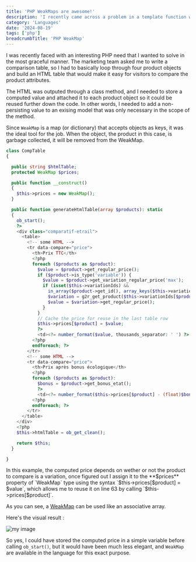 ```yaml
---
title: 'PHP WeakMaps are awesome!'
description: 'I recently came across a problem in a template function where WeakMap turned out to be the best tool for the job.'
category: 'Languages'
date: '2024-08-19'
tags: ['php']
breadcrumbTitle: 'PHP WeakMap'
---
```


I was recently faced with an interesting PHP need that I wanted to solve in the most graceful manner. The marketing team asked me to write a comparison table, so I had to basically loop through four product objects and build an HTML table that would make it easy for visitors to compare the product attributes.

The HTML was outputed through a class method, and I needed to store a computed value and attached it to each product object so it could be reused further down the code. In other words, I needed to add a non-persisting value to an exising model that was only necessary in the scope of the method.

Since `WeakMap` is a map (or dictionary) that accepts objects as keys, it was the ideal tool for the job. When the object, the product in this case, is garbage collected, it will be removed from the WeakMap.

```php
class CompTable
{

  public string $htmlTable;
  protected WeakMap $prices;

  public function __construct()
  {
    $this->prices = new WeakMap();
  }

  public function generateHtmlTable(array $products): static
  {
    ob_start();
    ?>
    <div class="comparatif-etrail">
      <table>
        <!-- some HTML -->
        <tr data-compare="price">
          <th>Prix TTC</th>
          <?php
          foreach ($products as $product):
            $value = $product->get_regular_price();
            if ($product->is_type('variable')) {
              $value = $product->get_variation_regular_price('max');
              if (isset($this->variationIds) &&
                in_array($product->get_id(), array_keys($this->variationIds))) {
                $variation = g2r_get_product($this->variationIds[$product->get_id()]);
                $value = $variation->get_regular_price();
              }
            }
            // Cache the price for reuse in the last table row
            $this->prices[$product] = $value;
            ?>
            <td><?= number_format($value, thousands_separator: ' ') ?> €</td>
          <?php
          endforeach; ?>
        </tr>
        <!-- some HTML -->
        <tr data-compare="price">
          <th>Prix après bonus écologique</th>
          <?php
          foreach ($products as $product):
            $bonus = $product->get_bonus_etat();
            ?>
            <td><?= number_format($this->prices[$product] - (float)$bonus, thousands_separator: ' ') ?> €</td>
          <?php
          endforeach; ?>
        </tr>
      </table>
    </div>
    <?php
    $this->htmlTable = ob_get_clean();

    return $this;
  }

}
```

In this example, the computed price depends on wether or not the product to compare is a variation, once figured out I assign it to the **$prices** property of `WeakMap` type using the syntax `$this->prices[$product] = $value`, which allows me to reuse it on line 63 by calling `$this->prices[$product]`. 

As you can see, a [WeakMap](https://www.php.net/manual/en/class.weakmap.php) can be used like an associative array.

Here's the visual result :

![my image](/media/blog/2024/html-table-built-in-php-with-weakmap.png)

So yes, I could have stored the computed price in a simple variable before calling `ob_start()`, but it would have been much less elegant, and `WeakMap` are available in the language for this exact purpose.
